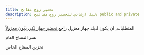 ```yaml
---
title: تحضير زوج مفاتح
description: دليل ارشادي لتحضير زوج مفاتيح public and private
---
```



المتطلبات, ان يكون لديك جهاز معزول  [راجع تحضير جهاز لكي يكون معزولاً](../prepare_device_offline)

نشر المفتاح العام

تخزين المفتاح الخاص 